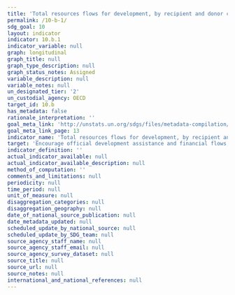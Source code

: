 ```yaml
---
title: 'Total resources flows for development, by recipient and donor countries and type of flow (e.g. official development assistance, foreign direct investment and other flows)'
permalink: /10-b-1/
sdg_goal: 10
layout: indicator
indicator: 10.b.1
indicator_variable: null
graph: longitudinal
graph_title: null
graph_type_description: null
graph_status_notes: Assigned
variable_description: null
variable_notes: null
un_designated_tier: '2'
un_custodial_agency: OECD
target_id: 10.b
has_metadata: false
rationale_interpretation: ''
goal_meta_link: 'http://unstats.un.org/sdgs/files/metadata-compilation/Metadata-Goal-10.pdf'
goal_meta_link_page: 13
indicator_name: 'Total resources flows for development, by recipient and donor countries and type of flow (e.g. official development assistance, foreign direct investment and other flows)'
target: 'Encourage official development assistance and financial flows, including foreign direct investment, to States where the need is greatest, in particular least developed countries, African countries, Small Island developing States and landlocked developing countries, in accordance with their national plans and programmes.'
indicator_definition: ''
actual_indicator_available: null
actual_indicator_available_description: null
method_of_computation: ''
comments_and_limitations: null
periodicity: null
time_period: null
unit_of_measure: null
disaggregation_categories: null
disaggregation_geography: null
date_of_national_source_publication: null
date_metadata_updated: null
scheduled_update_by_national_source: null
scheduled_update_by_SDG_team: null
source_agency_staff_name: null
source_agency_staff_email: null
source_agency_survey_dataset: null
source_title: null
source_url: null
source_notes: null
international_and_national_references: null
---
```

